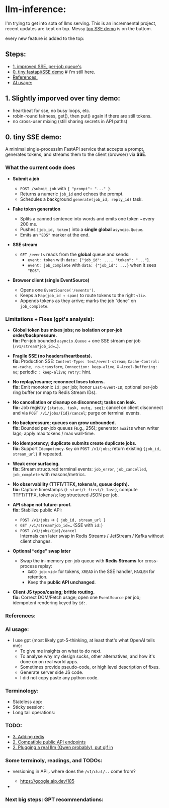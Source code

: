 # llm-inference:

I'm trying to get into sota of llms serving. This is an incremaental project, recent updates are kept on top. Messy [top SSE demo](#sse-demo) is on the buttom.


every new feature is added to the top:

## Steps:

* [1. improved SSE, per-job queue's](#)
* [0. tiny fastapi/SSE demo](#see-demo)  # i'm still here.
* [References:](#references)
* [AI usage:](#ai-usage)


## 1. Slightly imporved over tiny demo:

* heartbeat for sse, no busy loops, etc.
* robin-round fairness, get(), then put() again if there are still tokens.
* no cross-user mixing (still sharing secrets in API paths)

## 0. tiny SSE demo: 

A minimal single-processIm FastAPI service that accepts a prompt, generates tokens, and streams them to the client (browser) via **SSE**. 


### What the current code does

- **Submit a job**
  - `POST /submit_job` with `{ "prompt": "..." }`.
  - Returns a numeric `job_id` and echoes the prompt.
  - Schedules a background `generate(job_id, reply_id)` task.

- **Fake token generation**
  - Splits a canned sentence into words and emits one token ~every 200 ms.
  - Pushes `[job_id, token]` into a **single global** `asyncio.Queue`.
  - Emits an `"EOS"` marker at the end.

- **SSE stream**
  - `GET /events` reads from the **global** queue and sends:
    - `event: token` with `data: {"job_id": ..., "token": "..."}`.
    - `event: job_complete` with `data: {"job_id": ...}` when it sees `"EOS"`.

- **Browser client (single EventSource)**
  - Opens one `EventSource('/events')`.
  - Keeps a `Map(job_id → span)` to route tokens to the right `<li>`.
  - Appends tokens as they arrive; marks the job “done” on `job_complete`.

### Limitations + Fixes (gpt's analysis):

- **Global token bus mixes jobs; no isolation or per-job order/backpressure.**  
  **fix:** Per-job bounded `asyncio.Queue` + one SSE stream per job (`/v1/stream?job_id=…`).

- **Fragile SSE (no headers/heartbeats).**  
  **fix:** Production SSE: `Content-Type: text/event-stream`, `Cache-Control: no-cache, no-transform`, `Connection: keep-alive`, `X-Accel-Buffering: no`; periodic `: keep-alive`; `retry:` hint.

- **No replay/resume; reconnect loses tokens.**  
  **fix:** Emit monotonic `id:` per job; honor `Last-Event-ID`; optional per-job ring buffer (or map to Redis Stream IDs).

- **No cancellation or cleanup on disconnect; tasks can leak.**  
  **fix:** Job registry `{status, task, outq, seq}`; cancel on client disconnect and via `POST /v1/jobs/{id}/cancel`; purge on terminal events.

- **No backpressure; queues can grow unbounded.**  
  **fix:** Bounded per-job queues (e.g., 256); generator `await`s when writer lags; apply max tokens / max wall-time.

- **No idempotency; duplicate submits create duplicate jobs.**  
  **fix:** Support `Idempotency-Key` on `POST /v1/jobs`; return existing `{job_id, stream_url}` if repeated.

- **Weak error surfacing.**  
  **fix:** Stream structured terminal events: `job_error`, `job_cancelled`, `job_complete` with reasons/metrics.

- **No observability (TTFT/TTFX, tokens/s, queue depth).**  
  **fix:** Capture timestamps (`t_start/t_first/t_last`), compute TTFT/TTFX, tokens/s; log structured JSON per job.

- **API shape not future-proof.**  
  **fix:** Stabilize public API:
  - `POST /v1/jobs` → `{ job_id, stream_url }`
  - `GET /v1/stream?job_id=…` (SSE with `id:`)
  - `POST /v1/jobs/{id}/cancel`  
  Internals can later swap in Redis Streams / JetStream / Kafka without client changes.

- **Optional “edge” swap later**
  - Swap the in-memory per-job queue with **Redis Streams** for cross-process replay:
    - `XADD job:<id>` for tokens, `XREAD` in the SSE handler, `MAXLEN` for retention.
    - Keep the **public API unchanged**.

- **Client JS typos/casing; brittle routing.**  
  **fix:** Correct DOM/Fetch usage; open one `EventSource` per job; idempotent rendering keyed by `id:`.



### References:

### AI usage:

* I use gpt (most likely gpt-5-thinking, at least that's what OpenAI tells me):
    * To give me insights on what to do next.
    * To analyse why my design sucks, other alternatives, and how it's done on on real world apps.
    * Sometimes provide pseudo-code, or high level description of fixes.
    * Generate server side JS code.
    * I did not copy paste any python code.

### Terminology:

* Stateless app:  
* Sticky session:
* Long tail operations:


### TODO:

* [3. Adding redis](#)
* [2. Compatible public API endpoints](#)
* [2. Plugging a real llm (Qwen probably), put gif in](#)

### Some terminoly, readings, and TODOs:

* versioning in API,. where does the `/v1/chat/..` come from?
  * https://google.aip.dev/185

* 



### Next big steps: GPT recommendations:

